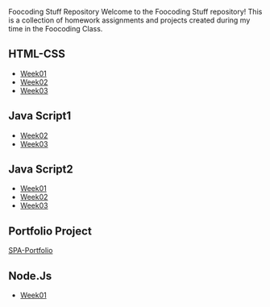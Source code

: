 Foocoding Stuff Repository
Welcome to the Foocoding Stuff repository! This is a collection of homework assignments and projects created during my time in the Foocoding Class.

 
 
 <h2> HTML-CSS</h2>
<ul>
<li><a href="https://nailaalissa.github.io/FooCoding/HTML-CSs/week01/">Week01</a></li>
<li><a href="https://nailaalissa.github.io/FooCoding/HTML-CSs/week02/">Week02</a></li>
<li><a href="https://nailaalissa.github.io/FooCoding/HTML-CSs/week03/">Week03</a></li>
</ul>
  <h2>Java Script1</h2>
<ul>
  <li><a href= "https://nailaalissa.github.io/FooCoding/javascript/JavaScript1/Week02/script.js">Week02</a></li>
  <li><a href="https://nailaalissa.github.io/FooCoding/javascript/JavaScript1/Week03/script.js">Week03</a></li>
</ul>
  <h2>Java Script2</h2>
  <ul>
  <li><a href= "https://nailaalissa.github.io/FooCoding/javascript/javaScript2/week01/index.html">Week01</a></li>
  <li><a href= "https://nailaalissa.github.io/FooCoding/javascript/javaScript2/week02/homework/index.html">Week02</a></li>
   <li><a href= "https://nailaalissa.github.io/FooCoding/javascript/javaScript2/Week03">Week03</a></li> 

  </ul>
  <h2>Portfolio Project</h2>
  <a href= "https://nailaalissa.github.io/SPA-portfolio/">SPA-Portfolio</a>
  <h2>Node.Js</h2>
  <ul>
  <li><a href= "https://nailaalissa.github.io/FooCoding/nodejs/week01/node-http-server">Week01</a></li>

  </ul>
